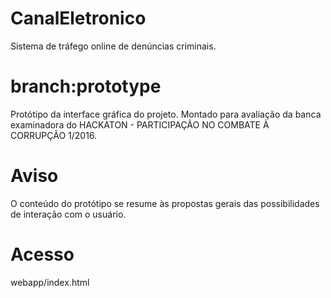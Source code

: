 # CanalEletronico
Sistema de tráfego online de denúncias criminais.

# branch:prototype
Protótipo da interface gráfica do projeto.
Montado para avaliação da banca examinadora do HACKATON - PARTICIPAÇÃO NO COMBATE À CORRUPÇÃO 1/2016.

# Aviso
O conteúdo do protótipo se resume às propostas gerais das possibilidades de interação com o usuário.

# Acesso
webapp/index.html
